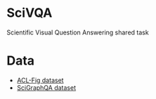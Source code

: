 # SciVQA
Scientific Visual Question Answering shared task

# Data

* [ACL-Fig dataset](https://huggingface.co/datasets/citeseerx/ACL-fig)
* [SciGraphQA dataset](https://huggingface.co/datasets/alexshengzhili/SciGraphQA-295K-train?row=0)
